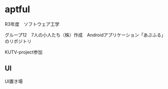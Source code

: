 # aptful
R3年度　ソフトウェア工学　

グループ12　7人の小人たち（株）作成　Androidアプリケーション「あぷふる」のリポジトリ

KUTV-project参加

## UI
UI置き場
